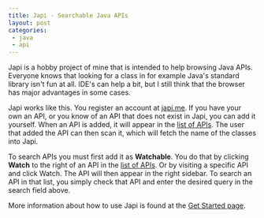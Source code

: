 ```yaml
---
title: Japi - Searchable Java APIs
layout: post
categories:
 - java
 - api
---
```


Japi is a hobby project of mine that is intended to help browsing Java
APIs. Everyone knows that looking for a class in for example Java's
standard library isn't fun at all. IDE's can help a bit, but I still
think that the browser has major advantages in some cases.

Japi works like this. You register an account at
[japi.me](http://japi.me).
If you have your own an API, or you know of an API that does not exist
in Japi, you can add it yourself. When an API is added, it will appear
in the
[list of APIs](http://japi.me/apis).
The user that added the API can then scan it, which will fetch the
name of the classes into Japi.

To search APIs you must first add it as **Watchable**. You do that by
clicking **Watch** to the right of an API in the
[list of APIs](http://japi.me/apis).
Or by visiting a specific API and click Watch. The API will then
appear in the right sidebar. To search an API in that list, you simply
check that API and enter the desired query in the search field above.

More information about how to use Japi is found at the
[Get Started page](http://japi.me/pages/get_started).
